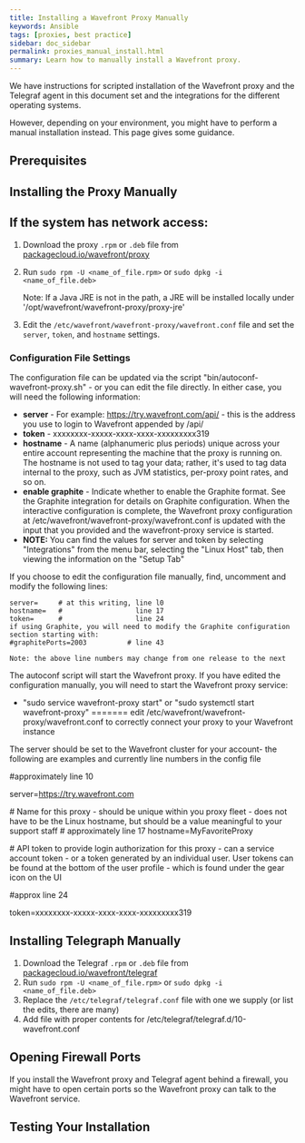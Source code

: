 ```yaml
---
title: Installing a Wavefront Proxy Manually
keywords: Ansible
tags: [proxies, best practice]
sidebar: doc_sidebar
permalink: proxies_manual_install.html
summary: Learn how to manually install a Wavefront proxy.
---
```

We have instructions for scripted installation of the Wavefront proxy and the Telegraf agent in this document set and the integrations for the different operating systems.

However, depending on your environment, you might have to perform a manual installation instead. This page gives some guidance.

## Prerequisites

<!---From Mike E:
Need a pre-requisites section - for example the version of Java needed to be installed, which environmental variables need to be set and how.

Example: Before RHEL7 users install the Wavefront RPM, they should run: (Our install expects to find Java in a specific location defined in a environmental verable)

yum install java-1.8.0-openjdk
echo "PROXY_JAVA_HOME=/usr/lib/jvm/java-1.8.0-openjdk-1.8.0.181-3.b13.el7_5.x86_64/jre/" > /etc/sysconfig/wavefront-proxy--->

## Installing the Proxy Manually

## If the system has network access:

1. Download the proxy `.rpm` or `.deb` file from [packagecloud.io/wavefront/proxy](packagecloud.io/wavefront/proxy)
2. Run `sudo rpm -U <name_of_file.rpm>` or `sudo dpkg -i <name_of_file.deb>`

   Note: If a Java JRE is not in the path, a JRE will be installed locally under '/opt/wavefront/wavefront-proxy/proxy-jre'

3. Edit the `/etc/wavefront/wavefront-proxy/wavefront.conf` file and set the `server`, `token`, and `hostname` settings.


### Configuration File Settings

<!---Need a section to either proved example config files or how to modify these config files. In a manual install the files are very different from the ones our installation script modifies; I supplied my customer ones to replace the the one from the manual installation. File include: wavefront.conf, telegraf.conf, 10-wavefront.conf and the add on for vSphere [output] for telegraf in telegraf.d.--->


The configuration file can be updated via the script "bin/autoconf-wavefront-proxy.sh" - or you can edit the file directly.  In either case, you will need the following information:


-  **server** - For example: https://try.wavefront.com/api/ - this is the address you use to login to Wavefront appended by /api/
-  **token** - xxxxxxxx-xxxxx-xxxx-xxxx-xxxxxxxxx319
-  **hostname** - A name (alphanumeric plus periods) unique across your entire account representing the machine that the proxy is running on. The hostname is not used to tag your data; rather, it's used to tag data internal to the proxy, such as JVM statistics, per-proxy point rates, and so on.
-  **enable graphite** - Indicate whether to enable the Graphite format. See the Graphite integration for details on Graphite configuration. When the interactive configuration is complete, the Wavefront proxy configuration at /etc/wavefront/wavefront-proxy/wavefront.conf is updated with the input that you provided and the wavefront-proxy service is started.
-  **NOTE:** You can find the values for server and token by selecting "Integrations" from the menu bar, selecting the "Linux Host" tab, then viewing the information on the "Setup Tab"

If you choose to edit the configuration file manually, find, uncomment and modify the following lines:

```
server=     # at this writing, line l0
hostname=   #                  line 17
token=      #                  line 24
if using Graphite, you will need to modify the Graphite configuration section starting with:
#graphitePorts=2003          # line 43

Note: the above line numbers may change from one release to the next 

```
The autoconf script will start the Wavefront proxy.  If you have edited the configuration manually, you will need to start the Wavefront proxy service:

- "sudo service wavefront-proxy start"  or "sudo systemctl start wavefront-proxy"
=======
edit /etc/wavefront/wavefront-proxy/wavefront.conf to correctly connect your proxy to your Wavefront instance

The server should be set to the Wavefront cluster for your account- the following are examples and currently line numbers in the config file

\#approximately line 10

server=https://try.wavefront.com

\# Name for this proxy - should be unique within you proxy fleet - does not have to be the Linux hostname, but should be a value meaningful to your support staff
\# approximately line 17
hostname=MyFavoriteProxy

\# API token to provide login authorization for this proxy - can a service account token - or a token generated by an individual user.  User tokens can be found at the bottom of the user profile - which is found under the gear icon on the UI
  
#approx line 24

token=xxxxxxxx-xxxxx-xxxx-xxxx-xxxxxxxxx319 

## Installing Telegraph Manually

1. Download the Telegraf `.rpm` or `.deb` file from [packagecloud.io/wavefront/telegraf](packagecloud.io/wavefront/telegraf)
2. Run `sudo rpm -U <name_of_file.rpm>` or `sudo dpkg -i <name_of_file.deb>`
3. Replace the `/etc/telegraf/telegraf.conf` file with one we supply (or list the edits, there are many)
4. Add file with proper contents for /etc/telegraf/telegraf.d/10-wavefront.conf

## Opening Firewall Ports

If you install the Wavefront proxy and Telegraf agent behind a firewall, you might have to open certain ports so the Wavefront proxy can talk to the Wavefront service.

<!---Kubernetes: We're also going to need a section for each of the Kubernetes versions we support highlighting how/what they are different from the standard Proxy installation.--->

## Testing Your Installation

<!---Need a way to positively test if the connectivity for the WF proxy server is working other than checking the instance. An example of this would be; curl https://longboard.wavefront.com - then explain a positive response from our service would look like.--->
